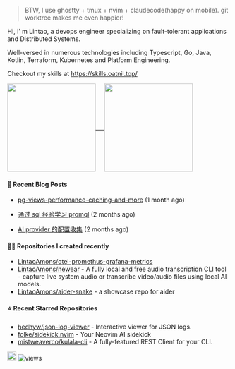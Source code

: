 > BTW, I use ghostty + tmux + nvim + claudecode(happy on mobile).
> git worktree makes me even happier!

Hi, I’ m Lintao, a devops engineer specializing on fault-tolerant applications and Distributed Systems. 

Well-versed in numerous technologies including Typescript, Go, Java, Kotlin, Terraform, Kubernetes and Platform Engineering.

Checkout my skills at https://skills.oatnil.top/

<a href="https://github.com/anuraghazra/github-readme-stats">
<img height=200 align="center" src="https://github-readme-stats.vercel.app/api?username=LintaoAmons&show_icons=true&theme=transparent" />    
</a>
<a href="https://github.com/anuraghazra/github-readme-stats">
<img height=200 align="center" src="https://github-readme-stats.vercel.app/api/top-langs?username=LintaoAmons&layout=compact&langs_count=8&card_width=320&theme=transparent" />
</a>

#### 📝 Recent Blog Posts

- [pg-views-performance-caching-and-more](https://oatnil.top/blogs/2025/09/03/pg-views-performance-caching-and-more) (1 month ago)

- [通过 sql 经验学习 promql](https://oatnil.top/blogs/2025/08/07/learn-promql-from-sql-experiences) (2 months ago)

- [AI provider 的配置收集](https://oatnil.top/blogs/2025/07/31/ai-providers) (2 months ago)


#### 👨‍💻 Repositories I created recently

- [LintaoAmons/otel-promethus-grafana-metrics](https://github.com/LintaoAmons/otel-promethus-grafana-metrics)
- [LintaoAmons/newear](https://github.com/LintaoAmons/newear) - A fully local and free audio transcription CLI tool - capture live system audio or transcribe video/audio files using local AI models.
- [LintaoAmons/aider-snake](https://github.com/LintaoAmons/aider-snake) - a showcase repo for aider

#### ⭐ Recent Starred Repositories

- [hedhyw/json-log-viewer](https://github.com/hedhyw/json-log-viewer) - Interactive viewer for JSON logs.
- [folke/sidekick.nvim](https://github.com/folke/sidekick.nvim) - Your Neovim AI sidekick
- [mistweaverco/kulala-cli](https://github.com/mistweaverco/kulala-cli) - A fully-featured REST Client for your CLI.

<a href="coff.ee/lintaoamond"><img src="https://www.buymeacoffee.com/assets/img/custom_images/orange_img.png" height="20px"></a>
<img src="https://komarev.com/ghpvc/?username=LintaoAmons" alt="views" />
